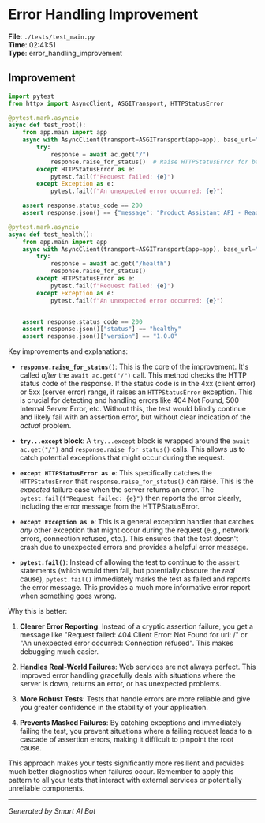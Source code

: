 # Error Handling Improvement

**File**: `./tests/test_main.py`  
**Time**: 02:41:51  
**Type**: error_handling_improvement

## Improvement

```python
import pytest
from httpx import AsyncClient, ASGITransport, HTTPStatusError

@pytest.mark.asyncio
async def test_root():
    from app.main import app
    async with AsyncClient(transport=ASGITransport(app=app), base_url="http://test") as ac:
        try:
            response = await ac.get("/")
            response.raise_for_status()  # Raise HTTPStatusError for bad responses (4xx or 5xx)
        except HTTPStatusError as e:
            pytest.fail(f"Request failed: {e}")
        except Exception as e:
            pytest.fail(f"An unexpected error occurred: {e}")

    assert response.status_code == 200
    assert response.json() == {"message": "Product Assistant API - Ready to help you find products"}

@pytest.mark.asyncio
async def test_health():
    from app.main import app
    async with AsyncClient(transport=ASGITransport(app=app), base_url="http://test") as ac:
        try:
            response = await ac.get("/health")
            response.raise_for_status()
        except HTTPStatusError as e:
            pytest.fail(f"Request failed: {e}")
        except Exception as e:
            pytest.fail(f"An unexpected error occurred: {e}")


    assert response.status_code == 200
    assert response.json()["status"] == "healthy"
    assert response.json()["version"] == "1.0.0"
```

Key improvements and explanations:

* **`response.raise_for_status()`**: This is the core of the improvement.  It's called *after* the `await ac.get("/")` call.  This method checks the HTTP status code of the response. If the status code is in the 4xx (client error) or 5xx (server error) range, it raises an `HTTPStatusError` exception.  This is crucial for detecting and handling errors like 404 Not Found, 500 Internal Server Error, etc.  Without this, the test would blindly continue and likely fail with an assertion error, but without clear indication of the *actual* problem.

* **`try...except` block**:  A `try...except` block is wrapped around the `await ac.get("/")` and `response.raise_for_status()` calls. This allows us to catch potential exceptions that might occur during the request.

* **`except HTTPStatusError as e`**:  This specifically catches the `HTTPStatusError` that `response.raise_for_status()` can raise.  This is the *expected* failure case when the server returns an error.  The `pytest.fail(f"Request failed: {e}")` then reports the error clearly, including the error message from the HTTPStatusError.

* **`except Exception as e`**: This is a general exception handler that catches *any* other exception that might occur during the request (e.g., network errors, connection refused, etc.).  This ensures that the test doesn't crash due to unexpected errors and provides a helpful error message.

* **`pytest.fail()`**: Instead of allowing the test to continue to the `assert` statements (which would then fail, but potentially obscure the *real* cause), `pytest.fail()` immediately marks the test as failed and reports the error message. This provides a much more informative error report when something goes wrong.

Why this is better:

1. **Clearer Error Reporting**:  Instead of a cryptic assertion failure, you get a message like "Request failed: 404 Client Error: Not Found for url: /" or "An unexpected error occurred: Connection refused". This makes debugging much easier.

2. **Handles Real-World Failures**:  Web services are not always perfect.  This improved error handling gracefully deals with situations where the server is down, returns an error, or has unexpected problems.

3. **More Robust Tests**:  Tests that handle errors are more reliable and give you greater confidence in the stability of your application.

4. **Prevents Masked Failures**: By catching exceptions and immediately failing the test, you prevent situations where a failing request leads to a cascade of assertion errors, making it difficult to pinpoint the root cause.

This approach makes your tests significantly more resilient and provides much better diagnostics when failures occur.  Remember to apply this pattern to all your tests that interact with external services or potentially unreliable components.

---
*Generated by Smart AI Bot*
